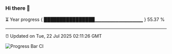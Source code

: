 ### Hi there 👋

⏳ Year progress { ████████████████▁▁▁▁▁▁▁▁▁▁▁▁▁▁ } 55.37 %

---

⏰ Updated on Tue, 22 Jul 2025 02:11:26 GMT

![Progress Bar CI](https://github.com/ZhaoGui/ZhaoGui/workflows/Progress%20Bar%20CI/badge.svg)
